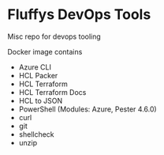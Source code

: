 # Fluffys DevOps Tools
Misc repo for devops tooling

Docker image contains
- Azure CLI
- HCL Packer
- HCL Terraform
- HCL Terraform Docs
- HCL to JSON
- PowerShell (Modules: Azure, Pester 4.6.0)
- curl
- git
- shellcheck
- unzip